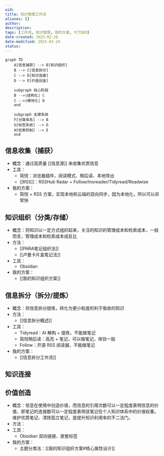 ```yaml
---
uid: 
title: 知识管理工作流
aliases: []
author: 
description: 
tags: [工作流, 知识管理, 我的方案, YCTODO]
date-created: 2025-02-20
date-modified: 2025-02-24
status: 
---
```


```mermaid
graph TD
    A[信息捕获] --> B[知识组织]
    B --> C[信息拆分]
    C --> D[知识连接]
    D --> E[价值创造]
    
    subgraph 核心阶段
    B -->|结构化| C
    C -->|模块化| D
    end

    subgraph 支撑系统
    F[分类体系] --> B
    G[标签系统] --> D
    H[检索机制] --> E
    end
```

## 信息收集（捕获）

- 概念：通过高质量 [[信息源]] 来收集优质信息
- 工具：
	- 简悦：浏览器插件，阅读模式、稍后读、本地导出
	- [[RSS]]：RSSHub Radar + Follow/Inoreader/Tidyread/Readwise
- 我的方案：
	- 简悦 + RSS 方案，实现本地和云端的双向同步，因为本地化，所以可以非常快

## 知识组织（分类/存储）

- 概念：将知识以一定方式组织起来，关注的知识的管理成本和检索成本，一般而言，管理成本和检索成本成反比
- 方法：
	- [[PARA笔记组织法]]
	- [[卢曼卡片盒笔记法]]
- 工具：
	- Obsidian
- 我的方案：
	- [[我的知识组织方案]]

## 信息拆分（拆分/提炼）

- 概念：将信息拆分提炼，转化为更小粒度的利于吸收的知识
- 方法：
	- [[信息拆分概述]]
- 工具：
	- Tidyread：AI 解构 + 提炼，不能做笔记
	- 简悦稍后读：高亮 + 笔记，可以做笔记，体验一般
	- Follow：开源 RSS 阅读器，不能做笔记
- 我的方案：
	- [[信息拆分工作流]]

## 知识连接

## 价值创造

- 概念：信息在使用中创造价值，而信息的引用次数可以一定程度表明信息的价值，即笔记的连接数可以一定程度表明该笔记在个人知识体系中的价值权重。维护优质笔记、清除孤立笔记，是提升知识利用率的不二法门。
- 方法：
- 工具：
	- Obsidian 双向链接、嵌套标签
- 我的方案：
	- 主题分类法：[[我的知识组织方案#核心属性设计]]
